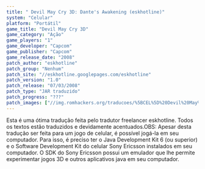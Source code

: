 ```yaml
---
title: " Devil May Cry 3D: Dante's Awakening (eskhotline)"
system: "Celular"
platform: "Portátil"
game_title: "Devil May Cry 3D"
game_category: "Ação"
game_players: "1"
game_developer: "Capcom"
game_publisher: "Capcom"
game_release_date: "2008"
patch_author: "eskhotline"
patch_group: "Nenhum"
patch_site: "//eskhotline.googlepages.com/eskhotline"
patch_version: "1.0"
patch_release: "07/03/2008"
patch_type: "JAR traduzido"
patch_progress: "???"
patch_images: ["//img.romhackers.org/traducoes/%5BCEL%5D%20Devil%20May%20Cry%203D%20-%20eskhotline%20-%201.png","//img.romhackers.org/traducoes/%5BCEL%5D%20Devil%20May%20Cry%203D%20-%20eskhotline%20-%202.png","//img.romhackers.org/traducoes/%5BCEL%5D%20Devil%20May%20Cry%203D%20-%20eskhotline%20-%203.png"]
---
```

Esta é uma ótima tradução feita pelo tradutor freelancer eskhotline. Todos os textos estão traduzidos e devidamente acentuados.OBS: Apesar desta tradução ser feita para um jogo de celular, é possível jogá-la em seu computador. Para isso, é preciso ter o Java Development Kit 6 (ou superior) e o Software Development Kit do celular Sony Ericsson instalados em seu computador. O SDK do Sony Ericsson possui um emulador que lhe permite experimentar jogos 3D e outros aplicativos java em seu computador.